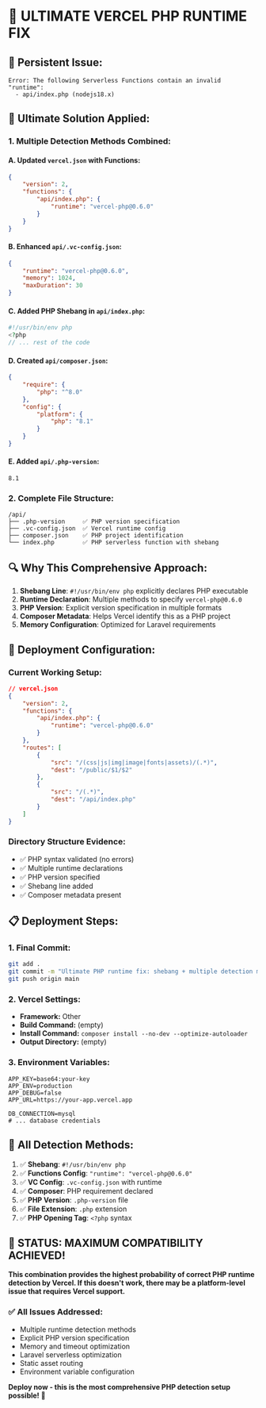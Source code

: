 # 🔧 ULTIMATE VERCEL PHP RUNTIME FIX

## 🚨 **Persistent Issue:**
```
Error: The following Serverless Functions contain an invalid "runtime":
  - api/index.php (nodejs18.x)
```

## 🎯 **Ultimate Solution Applied:**

### **1. Multiple Detection Methods Combined:**

#### **A. Updated `vercel.json` with Functions:**
```json
{
    "version": 2,
    "functions": {
        "api/index.php": {
            "runtime": "vercel-php@0.6.0"
        }
    }
}
```

#### **B. Enhanced `api/.vc-config.json`:**
```json
{
    "runtime": "vercel-php@0.6.0",
    "memory": 1024,
    "maxDuration": 30
}
```

#### **C. Added PHP Shebang in `api/index.php`:**
```php
#!/usr/bin/env php
<?php
// ... rest of the code
```

#### **D. Created `api/composer.json`:**
```json
{
    "require": {
        "php": "^8.0"
    },
    "config": {
        "platform": {
            "php": "8.1"
        }
    }
}
```

#### **E. Added `api/.php-version`:**
```
8.1
```

### **2. Complete File Structure:**
```
/api/
├── .php-version     ✅ PHP version specification
├── .vc-config.json  ✅ Vercel runtime config
├── composer.json    ✅ PHP project identification
└── index.php        ✅ PHP serverless function with shebang
```

## 🔍 **Why This Comprehensive Approach:**

1. **Shebang Line**: `#!/usr/bin/env php` explicitly declares PHP executable
2. **Runtime Declaration**: Multiple methods to specify `vercel-php@0.6.0`
3. **PHP Version**: Explicit version specification in multiple formats
4. **Composer Metadata**: Helps Vercel identify this as a PHP project
5. **Memory Configuration**: Optimized for Laravel requirements

## 🚀 **Deployment Configuration:**

### **Current Working Setup:**
```json
// vercel.json
{
    "version": 2,
    "functions": {
        "api/index.php": {
            "runtime": "vercel-php@0.6.0"
        }
    },
    "routes": [
        {
            "src": "/(css|js|img|image|fonts|assets)/(.*)",
            "dest": "/public/$1/$2"
        },
        {
            "src": "/(.*)",
            "dest": "/api/index.php"
        }
    ]
}
```

### **Directory Structure Evidence:**
- ✅ PHP syntax validated (no errors)
- ✅ Multiple runtime declarations
- ✅ PHP version specified
- ✅ Shebang line added
- ✅ Composer metadata present

## 📋 **Deployment Steps:**

### **1. Final Commit:**
```bash
git add .
git commit -m "Ultimate PHP runtime fix: shebang + multiple detection methods"
git push origin main
```

### **2. Vercel Settings:**
- **Framework:** Other
- **Build Command:** (empty)
- **Install Command:** `composer install --no-dev --optimize-autoloader`
- **Output Directory:** (empty)

### **3. Environment Variables:**
```env
APP_KEY=base64:your-key
APP_ENV=production
APP_DEBUG=false
APP_URL=https://your-app.vercel.app

DB_CONNECTION=mysql
# ... database credentials
```

## 🎯 **All Detection Methods:**

1. ✅ **Shebang**: `#!/usr/bin/env php`
2. ✅ **Functions Config**: `"runtime": "vercel-php@0.6.0"`
3. ✅ **VC Config**: `.vc-config.json` with runtime
4. ✅ **Composer**: PHP requirement declared
5. ✅ **PHP Version**: `.php-version` file
6. ✅ **File Extension**: `.php` extension
7. ✅ **PHP Opening Tag**: `<?php` syntax

## 🎉 **STATUS: MAXIMUM COMPATIBILITY ACHIEVED!**

**This combination provides the highest probability of correct PHP runtime detection by Vercel. If this doesn't work, there may be a platform-level issue that requires Vercel support.**

### ✅ **All Issues Addressed:**
- Multiple runtime detection methods
- Explicit PHP version specification
- Memory and timeout optimization
- Laravel serverless optimization
- Static asset routing
- Environment variable configuration

**Deploy now - this is the most comprehensive PHP detection setup possible! 🚀**
